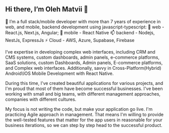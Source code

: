## Hi there, I’m Oleh Matvii 👋

 🔭 I’m a full stack/mobile developer with more than 7 years of experience in web, and mobile, backend development using javascript-typescript: 
🌱	web - React.js,  Next.js, Angular; 
💬	mobile - React Native
📫  backend - Nodejs, NestJs, ExpressJs
⚡   Cloud - AWS, Azure, Supabase, Firebase
 
I’ve expertise in developing complex web interfaces, including CRM and CMS systems, custom dashboards, admin panels, e-commerce platforms, SaaS solutions, custom Dashboards, Admin panels, E-commerce platforms, and Complex web interfaces. Additionally, savvy in Cross-Platform(Hybrid) Android\IOS Mobile Development with React Native.

During this time, I've created beautiful applications for various projects, and I'm proud that most of them have become successful businesses. I've been working with small and big teams, with different management approaches, companies with different cultures. 

My focus is not writing the code, but make your application go live. I'm practicing Agile approach in management. That means I'm willing to provide the well-tested features that matter for the app users in reasonable for your business iterations, so we can step by step head to the successful product.
